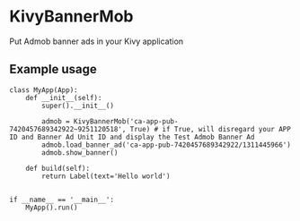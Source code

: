 # KivyBannerMob

Put Admob banner ads in your Kivy application

## Example usage

```
class MyApp(App):
    def __init__(self):
        super().__init__()
        
        admob = KivyBannerMob('ca-app-pub-7420457689342922~9251120518', True) # if True, will disregard your APP ID and Banner Ad Unit ID and display the Test Admob Banner Ad
        admob.load_banner_ad('ca-app-pub-7420457689342922/1311445966')
        admob.show_banner()
            
    def build(self):
        return Label(text='Hello world')


if __name__ == '__main__':
    MyApp().run()
```